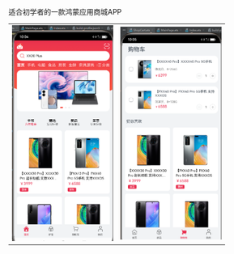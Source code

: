 适合初学者的一款鸿蒙应用商城APP

<table>
  <tr>
    <td><img src="file/img.png" alt="图片1" width="200"/></td>
    <td><img src="file/img_1.png" alt="图片2" width="200"/></td>
  </tr>
</table>
